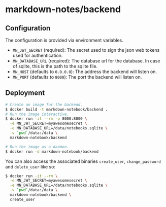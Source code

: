 # markdown-notes/backend

## Configuration

The configuration is provided via environment variables.

- `MN_JWT_SECRET` (required): The secret used to sign the json web tokens used for authentication.
- `MN_DATABASE_URL` (required): The database url for the database. In case of sqlite, this is the path to the sqlite file.
- `MN_HOST` (defaults to `0.0.0.0`): The address the backend will listen on.
- `MN_PORT` (defaults to `8000`): The port the backend will listen on.

## Deployment

```bash
# Create an image for the backend.
$ docker build -t markdown-notebook/backend .
# Run the image interactive.
$ docker run -it --rm -p 8000:8000 \
  -e MN_JWT_SECRET=myawesomesecret \
  -e MN_DATABASE_URL=/data/notebooks.sqlite \
  -v `pwd`/data:/data \
  markdown-notebook/backend

# Run the image as a daemon.
$ docker run -d markdown-notebook/backend
```

You can also access the associated binaries `create_user`, `change_password` and
`delete_user` like so:

```bash
$ docker run -it --rm \
  -e MN_JWT_SECRET=myawesomesecret \
  -e MN_DATABASE_URL=/data/notebooks.sqlite \
  -v `pwd`/data:/data \
  markdown-notebook/backend \
  create_user
```
